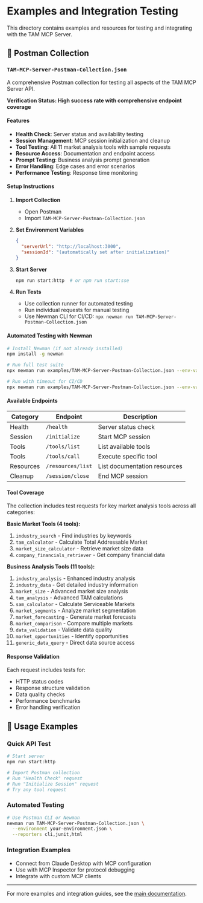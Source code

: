 # Examples and Integration Testing

This directory contains examples and resources for testing and integrating with the TAM MCP Server.

## 📄 Postman Collection

### `TAM-MCP-Server-Postman-Collection.json`

A comprehensive Postman collection for testing all aspects of the TAM MCP Server API.

**Verification Status: High success rate with comprehensive endpoint coverage**

#### Features
- **Health Check**: Server status and availability testing
- **Session Management**: MCP session initialization and cleanup
- **Tool Testing**: All 11 market analysis tools with sample requests
- **Resource Access**: Documentation and endpoint access
- **Prompt Testing**: Business analysis prompt generation
- **Error Handling**: Edge cases and error scenarios
- **Performance Testing**: Response time monitoring

#### Setup Instructions

1. **Import Collection**
   - Open Postman
   - Import `TAM-MCP-Server-Postman-Collection.json`

2. **Set Environment Variables**
   ```json
   {
     "serverUrl": "http://localhost:3000",
     "sessionId": "(automatically set after initialization)"
   }
   ```

3. **Start Server**
   ```bash
   npm run start:http  # or npm run start:sse
   ```

4. **Run Tests**
   - Use collection runner for automated testing
   - Run individual requests for manual testing
   - Use Newman CLI for CI/CD: `npx newman run TAM-MCP-Server-Postman-Collection.json`

#### Automated Testing with Newman

```bash
# Install Newman (if not already installed)
npm install -g newman

# Run full test suite
npx newman run examples/TAM-MCP-Server-Postman-Collection.json --env-var serverUrl=http://localhost:3000

# Run with timeout for CI/CD
npx newman run examples/TAM-MCP-Server-Postman-Collection.json --env-var serverUrl=http://localhost:3000 --timeout-request 5000
```

#### Available Endpoints

| Category | Endpoint | Description |
|----------|----------|-------------|
| Health | `/health` | Server status check |
| Session | `/initialize` | Start MCP session |
| Tools | `/tools/list` | List available tools |
| Tools | `/tools/call` | Execute specific tool |
| Resources | `/resources/list` | List documentation resources |
| Cleanup | `/session/close` | End MCP session |

#### Tool Coverage

The collection includes test requests for key market analysis tools across all categories:

**Basic Market Tools (4 tools):**
1. `industry_search` - Find industries by keywords
2. `tam_calculator` - Calculate Total Addressable Market
3. `market_size_calculator` - Retrieve market size data
4. `company_financials_retriever` - Get company financial data

**Business Analysis Tools (11 tools):**
1. `industry_analysis` - Enhanced industry analysis
2. `industry_data` - Get detailed industry information
3. `market_size` - Advanced market size analysis
4. `tam_analysis` - Advanced TAM calculations
5. `sam_calculator` - Calculate Serviceable Markets
6. `market_segments` - Analyze market segmentation
7. `market_forecasting` - Generate market forecasts
8. `market_comparison` - Compare multiple markets
9. `data_validation` - Validate data quality
10. `market_opportunities` - Identify opportunities
11. `generic_data_query` - Direct data source access

#### Response Validation

Each request includes tests for:
- HTTP status codes
- Response structure validation
- Data quality checks
- Performance benchmarks
- Error handling verification

## 🚀 Usage Examples

### Quick API Test
```bash
# Start server
npm run start:http

# Import Postman collection
# Run "Health Check" request
# Run "Initialize Session" request
# Try any tool request
```

### Automated Testing
```bash
# Use Postman CLI or Newman
newman run TAM-MCP-Server-Postman-Collection.json \
  --environment your-environment.json \
  --reporters cli,junit,html
```

### Integration Examples
- Connect from Claude Desktop with MCP configuration
- Use with MCP Inspector for protocol debugging
- Integrate with custom MCP clients

---

For more examples and integration guides, see the [main documentation](../doc/README.md).
